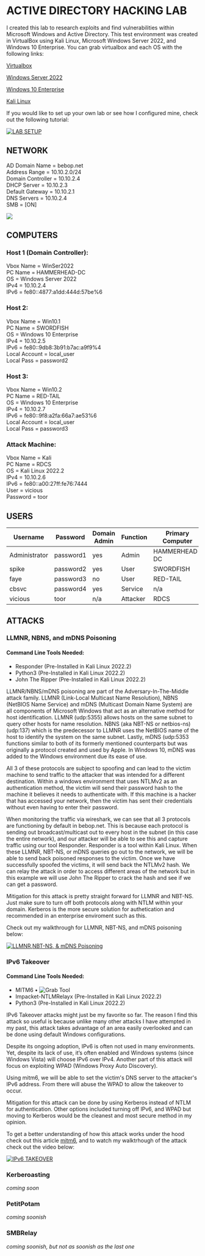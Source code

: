 # **ACTIVE DIRECTORY HACKING LAB**

 I created this lab to research exploits and find vulnerabilities within 
Microsoft Windows and Active Directory. This test environment was created in 
VirtualBox using Kali Linux, Microsoft Windows Server 2022, and Windows 10 
Enterprise. You can grab virtualbox and each OS with the following links:

[Virtualbox](https://www.virtualbox.org)

[Windows Server 2022](https://www.microsoft.com/en-us/evalcenter/evaluate-windows-server-2022)  

[Windows 10 Enterprise](https://www.microsoft.com/en-us/evalcenter/evaluate-windows-10-enterprise) 

[Kali Linux](https://www.kali.org) 

 If you would like to set up your own lab or see how I configured mine, check
out the following tutorial:
 

[![LAB SETUP](Images/LabSetup.jpg)](https://youtu.be/6xRZKXiHfS4 "Active Directory Hacking Lab Setup")


## **NETWORK**

AD Domain Name = bebop.net \
Address Range = 10.10.2.0/24 \
Domain Controller = 10.10.2.4 \
DHCP Server  = 10.10.2.3 \
Default Gateway = 10.10.2.1 \
DNS Servers = 10.10.2.4 \
SMB = [ON]

![](Images/VBoxNatNetwork.png)



## **COMPUTERS**

### Host 1 (Domain Controller):

Vbox Name = WinSer2022 \
PC Name = HAMMERHEAD-DC \
OS = Windows Server 2022 \
IPv4 = 10.10.2.4 \
IPv6 =  fe80::4877:a1dd:444d:57be%6 

### Host 2:

Vbox Name = Win10.1 \
PC Name = SWORDFISH \
OS = Windows 10 Enterprise \
IPv4 = 10.10.2.5 \
IPv6 = fe80::9db8:3b91:b7ac:a9f9%4 \
Local Account = local_user \
Local Pass = password2 


### Host 3:

Vbox Name = Win10.2 \
PC Name = RED-TAIL \
OS = Windows 10 Enterprise \
IPv4 = 10.10.2.7 \
IPv6 = fe80::9f8:a2fa:66a7:ae53%6 \
Local Account = local_user \
Local Pass = password3 


### Attack Machine:
 
Vbox Name = Kali \
PC Name = RDCS \
OS = Kali Linux 2022.2 \
IPv4 = 10.10.2.6 \
IPv6 = fe80::a00:27ff:fe76:7444 \
User = vicious \
Password = toor




## **USERS**

| Username       | Password  | Domain Admin | Function | Primary Computer |
|----------------|-----------|--------------|----------|------------------|
| Administrator  | password1 |     yes      | Admin    | HAMMERHEAD-DC    |
| spike          | password2 |     yes      | User     | SWORDFISH        |
| faye           | password3 |     no       | User     | RED-TAIL         |
| cbsvc          | password4 |     yes      | Service  | n/a              |
| vicious        | toor      |     n/a      | Attacker | RDCS             |



## **ATTACKS**

### **LLMNR, NBNS, and mDNS Poisoning**

#### Command Line Tools Needed:
- Responder (Pre-Installed in Kali Linux 2022.2)
- Python3 (Pre-Installed in Kali Linux 2022.2)
- John The Ripper (Pre-Installed in Kali Linux 2022.2)

 LLMNR/NBNS/mDNS poisoning are part of the Adversary-In-The-Middle attack 
family. LLMNR (Link-Local Multicast Name Resolution), NBNS (NetBIOS Name 
Service) and mDNS (Multicast Domain Name System) are all components of 
Microsoft Windows that act as an alternative method for host identification. 
LLMNR (udp:5355) allows hosts on the same subnet to query other hosts for
name resolution. NBNS (aka NBT-NS or netbios-ns) (udp:137) which is the 
predecessor to LLMNR uses the NetBIOS name of the host to identify the system 
on the same subnet. Lastly, mDNS (udp:5353 functions similar to both of its formerly 
mentioned counterparts but was originally a protocol created and used by Apple.
In Windows 10, mDNS was added to the Windows environment due its ease of use.

 All 3 of these protocols are subject to spoofing and can lead to the victim 
machine to send traffic to the attacker that was intended for a different 
destination. Within a windows environment that uses NTLMv2 as an 
authentication method, the victim will send their password hash to the 
machine it believes it needs to authenticate with. If this machine is a hacker
that has accessed your network, then the victim has sent their credentials 
without even having to enter their password.   

 When monitoring the traffic via wireshark, we can see that all 3 protocols are
functioning by default in bebop.net. This is because each protocol is sending
out broadcast/multicast out to every host in the subnet (in this case the 
entire network), and our attacker will be able to see this and capture traffic
using our tool Responder. Responder is a tool within Kali Linux. When these 
LLMNR, NBT-NS, or mDNS queries go out to the network, we will be able to send 
back poisoned responses to the victim. Once we have successfully spoofed the 
victims, it will send back the NTLMv2 hash. We can relay the attack in order 
to access different areas of the network but in this example we will use John 
The Ripper to crack the hash and see if we can get a password. 

 Mitigation for this attack is pretty straight forward for LLMNR and NBT-NS.
Just make sure to turn off both protocols along with NTLM within your domain. 
Kerberos is the more secure solution for authetication and recommended in an 
enterprise enviroment such as this.

Check out my walkthrough for LLMNR, NBT-NS, and mDNS poisoning below:

[![LLMNR,NBT-NS, & mDNS Poisoning](Images/LLMNR_NBTNS_mDNS.jpg)](https://youtu.be/gi-Sj7o1gZw "LLMNR,NBT-NS, & mDNS Poisoning Attack")



### **IPv6 Takeover**
 

#### Command Line Tools Needed:
- MITM6  • ![Grab Tool](https://github.com/dirkjanm/mitm6)
- Impacket-NTLMRelayx (Pre-Installed in Kali Linux 2022.2)
- Python3 (Pre-Installed in Kali Linux 2022.2)


 IPv6 Takeover attacks might just be my favorite so far. The reason I find this
attack so useful is because unlike many other attacks I have attempted in my 
past, this attack takes advantage of an area easily overlooked and can be done
using default Windows configurations. 

 Despite its ongoing adoption, IPv6 is often not used in many environments. 
Yet, despite its lack of use, it’s often enabled and Windows systems 
(since Windows Vista) will choose IPv6 over IPv4. Another part of this attack 
will focus on exploiting WPAD (Windows Proxy Auto Discovery). 

 Using mitm6, we will be able to set the victim's DNS server to the attacker's 
IPv6 address. From there will abuse the WPAD to allow the takeover to occur. 

 Mitigation for this attack can be done by using Kerberos instead of NTLM for
authentication. Other options included turning off IPv6, and WPAD but 
moving to Kerberos would be the cleanest and most secure method in my opinion.

To get a better understanding of how this attack works under the
hood check out this article [mitm6](https://blog.fox-it.com/2018/01/11/mitm6-compromising-ipv4-networks-via-ipv6), 
and to watch my walktrhough of the attack check out the video below:

[![IPv6 TAKEOVER](Images/IPv6Takeover.jpg)](https://youtu.be/Ee6BzduJErs "IPv6 Takeover Attack")


### **Kerberoasting**

*coming soon*

### **PetitPotam**

*coming soonish*

### **SMBRelay**

*coming soonish, but not as soonish as the last one*







